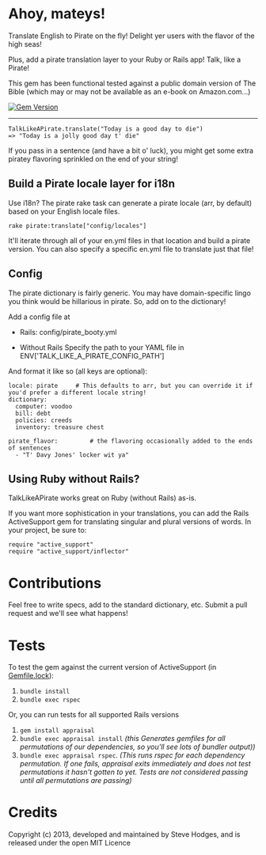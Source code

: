Ahoy, mateys!
=====

Translate English to Pirate on the fly! Delight yer users with the flavor of the high seas!

Plus, add a pirate translation layer to your Ruby or Rails app! Talk, like a Pirate!

This gem has been functional tested against a public domain version of The Bible (which may or may not be available as an e-book on Amazon.com...)

[![Gem Version](https://badge.fury.io/rb/talk_like_a_pirate.svg)](https://badge.fury.io/rb/talk_like_a_pirate)

----

    TalkLikeAPirate.translate("Today is a good day to die")
    => "Today is a jolly good day t' die"

If you pass in a sentence (and have a bit o' luck), you might get some extra piratey flavoring sprinkled on the end of your string!

Build a Pirate locale layer for i18n
----
Use i18n? The pirate rake task can generate a pirate locale (arr, by default) based on your English locale files.

    rake pirate:translate["config/locales"]

It'll iterate through all of your en.yml files in that location and build a pirate version. You can also specify a specific en.yml file to translate just that file!

Config
----
The pirate dictionary is fairly generic. You may have domain-specific lingo you think would be hillarious in pirate. So, add on to the dictionary!

Add a config file at

  * Rails:
    config/pirate_booty.yml

  * Without Rails
    Specify the path to your YAML file in ENV['TALK_LIKE_A_PIRATE_CONFIG_PATH']

And format it like so (all keys are optional):

    locale: pirate     # This defaults to arr, but you can override it if you'd prefer a different locale string!
    dictionary:
      computer: voodoo
      bill: debt
      policies: creeds
      inventory: treasure chest

    pirate_flavor:         # the flavoring occasionally added to the ends of sentences
      - "T' Davy Jones' locker wit ya"

Using Ruby without Rails?
----
TalkLikeAPirate works great on Ruby (without Rails) as-is. 

If you want more sophistication in your translations, you can add the Rails ActiveSupport gem for translating singular and plural versions of words. In your project, be sure to:

    require "active_support"
    require "active_support/inflector"

Contributions
=====
Feel free to write specs, add to the standard dictionary, etc. Submit a pull request and we'll see what happens!

Tests
=====

To test the gem against the current version of ActiveSupport (in [Gemfile.lock](Gemfile.lock)):

1. `bundle install`
2. `bundle exec rspec`

Or, you can run tests for all supported Rails versions

1. `gem install appraisal`
1. `bundle exec appraisal install` *(this Generates gemfiles for all permutations of our dependencies, so you'll see lots of bundler output))*
1. `bundle exec appraisal rspec`. *(This runs rspec for each dependency permutation. If one fails, appraisal exits immediately and does not test permutations it hasn't gotten to yet. Tests are not considered passing until all permutations are passing)*

Credits
=====
Copyright (c) 2013, developed and maintained by Steve Hodges, and is released under the open MIT Licence
